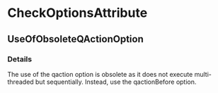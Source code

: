 ﻿---  
uid: Validator_7_3_28  
---

# CheckOptionsAttribute

## UseOfObsoleteQActionOption

### Details

The use of the qaction option is obsolete as it does not execute multi\-threaded but sequentially. Instead, use the qactionBefore option.
